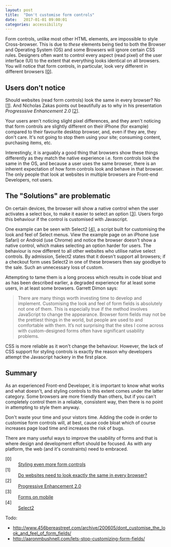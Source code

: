 ```yaml
---
layout: post
title:  "Don't customise form controls"
date:   2017-01-01 09:00:01
categories: accessibility
---
```


Form controls, unlike most other HTML elements, are impossible to style Cross-browser. This is due to *these* elements being tied to both the Browser and Operating System (OS) and some Browsers will ignore certain CSS rules. Designers often want to control every aspect (read pixel) of the user interface (UI) to the extent that everything looks identical on all browsers. You will notice that form controls, in particular, look very different in different browsers [[0](#ref0)].

## Users don't notice

Should websites (read form controls) look the same in every browser? No [[1](#ref1)]. And Nicholas Zakas points out beautifully as to why in his presentation *Progresssive Enhancement 2.0* [[2](#ref2)].

Your users aren't noticing slight pixel differences, and they aren't noticing that form controls are slightly different on their iPhone (for example) compared to their favourite desktop browser, and, even if they are, they don't care. It's not going to stop them using your site; consuming content, purchasing items, etc.

Interestingly, it is arguably a good thing that browsers show these things differently as they match the native experience i.e. form controls look the same in the OS, and because a user uses the same browser, there is an inherent expectation of how form controls look and behave in that browser. The only people that look at websites in multiple browsers are Front-end Developers, not users.

## The "Solutions" are problematic

On certain devices, the browser will show a native control when the user activates a select box, to make it easier to select an option [[3](#ref3)]. Users forgo this behaviour if the control is customised with Javascript.

One example can be seen with Select2 [[4](#ref4)], a script built for customising the look and feel of Select menus. View the example page on an iPhone (use Safari) or Android (use Chrome) and notice the browser doesn't show a native control, which makes selecting an option harder for users. The behaviour is now different to all other websites who utilise native select controls. By admission, Select2 states that it doesn't support all browsers; if a checkout form uses Select2 in one of these browsers then say goodbye to the sale. Such an unnecessary loss of custom.

Attempting to tame them is a long process which results in code bloat and as has been described earlier, a degraded experience for at least some users, in at least some browsers. Garrett Dimon says:

> There are many things worth investing time to develop and implement. Customising the look and feel of form fields is absolutely not one of them. This is especially true if the method involves JavaScript to change the appearance. Browser form fields may not be the prettiest things in the world, but people are used to and comfortable with them. It’s not surprising that the sites I come across with custom-designed forms often have significant usability problems.

CSS is more reliable as it won't change the behaviour. However, the lack of CSS support for styling controls is exactly the reason why developers attempt the Javascript hackery in the first place.

## Summary

As an experienced Front-end Developer, it is important to know what works and what doesn't, and styling controls to this extent comes under the latter category. Some browsers are more friendly than others, but if you can't completely control them in a reliable, consistent way, then there is no point in attempting to style them anyway.

Don't waste your time and your vistors time. Adding the code in order to customise form controls will, at best, cause code bloat which of course increases page load time and increases the risk of bugs.

There are many useful ways to improve the usability of forms and that is where design and development effort should be focused. As with any platform, the web (and it's constraints) need to embraced.

<dl>
	<dt class="citation" id="ref0">[0]</dt>
	<dd><a href="http://www.456bereastreet.com/archive/200410/styling_even_more_form_controls/">Styling even more form controls</a></dd>
	<dt class="citation" id="ref1">[1]</dt>
	<dd><a href="http://dowebsitesneedtolookexactlythesameineverybrowser.com/">Do websites need to look exactly the same in every browser?</a></dd>
	<dt class="citation" id="ref2">[2]</dt>
	<dd><a href="https://www.youtube.com/watch?v=hdTxeR90_1E">Progressive Enhancement 2.0</a></dd>
	<dt class="citation" id="ref3">[3]</dt>
	<dd><a href="http://www.smashingmagazine.com/2010/03/11/forms-on-mobile-devices-modern-solutions/">Forms on mobile</a></dd>
	<dt class="citation" id="ref4">[4]</dt>
	<dd><a href="http://ivaynberg.github.io/select2/">Select2</a></dd>
</dl>

Todo:
* http://www.456bereastreet.com/archive/200605/dont_customise_the_look_and_feel_of_form_fields/
* http://aaronmbushnell.com/lets-stop-customizing-form-fields/